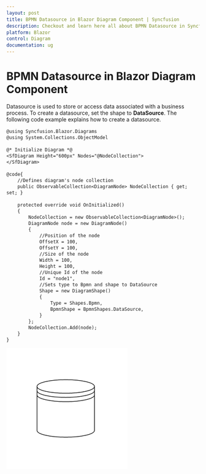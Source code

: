```yaml
---
layout: post
title: BPMN Datasource in Blazor Diagram Component | Syncfusion
description: Checkout and learn here all about BPMN Datasource in Syncfusion Blazor Diagram component and much more.
platform: Blazor
control: Diagram
documentation: ug
---
```


# BPMN Datasource in Blazor Diagram Component

Datasource is used to store or access data associated with a business process. To create a datasource, set the shape to **DataSource**. The following code example explains how to create a datasource.

```cshtml
@using Syncfusion.Blazor.Diagrams
@using System.Collections.ObjectModel

@* Initialize Diagram *@
<SfDiagram Height="600px" Nodes="@NodeCollection">
</SfDiagram>

@code{
    //Defines diagram's node collection
    public ObservableCollection<DiagramNode> NodeCollection { get; set; }

    protected override void OnInitialized()
    {
        NodeCollection = new ObservableCollection<DiagramNode>();
        DiagramNode node = new DiagramNode()
        {
            //Position of the node
            OffsetX = 100,
            OffsetY = 100,
            //Size of the node
            Width = 100,
            Height = 100,
            //Unique Id of the node
            Id = "node1",
            //Sets type to Bpmn and shape to DataSource
            Shape = new DiagramShape()
            {
                Type = Shapes.Bpmn,
                BpmnShape = BpmnShapes.DataSource,
            }
        };
        NodeCollection.Add(node);
    }
}
```

![BPMN Datasource](../images/bpmn-datasource.png)
